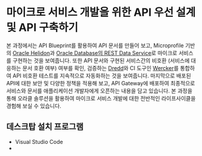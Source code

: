 # 마이크로 서비스 개발을 위한 API 우선 설계 및 API 구축하기

본 과정에서는 API Blueprint를 활용하여 API 문서를 만들어 보고, Microprofile 기반의 [Oracle Helidon](http://helidon.io)과 [Oracle Database의 REST Data Service](https://www.oracle.com/database/technologies/appdev/rest.html)로 마이크로 서비스를 구현하는 것을 보여줍니다. 
또한 API 문서와 구현된 서비스간의 비호환 (서비스에 대응하는 문서 호환 여부) 여부를 확인, 검증하는 [Dredd](https://github.com/apiaryio/dredd)와 CI 도구인 [Wercker](https://app.wercker.com/)를 통합하여 API 비호환 테스트를 지속적으로 자동화하는 것을 보여줍니다.
마지막으로 배포된 API에 대한 보안 및 다양한 정책을 적용해 보고, API Gateway에 배포하여 최종적으로 서비스와 문서를 애플리케이션 개발자에게 오픈하는 내용을 담고 있습니다.
본 과정을 통해 오라클 솔루션을 활용하여 마이크로 서비스 개발에 대한 전반적인 라이프사이클을 경험해 보실 수 있습니다.

## 데스크탑  설치 프로그램
* Visual Studio Code
* 
